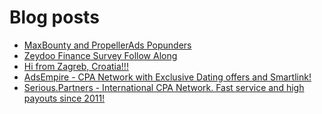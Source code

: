 # Blog posts
<!-- BLOG-POST-LIST:START -->
- [MaxBounty and PropellerAds Popunders](https://afflift.com/f/threads/maxbounty-and-propellerads-popunders.10320/)
- [Zeydoo Finance Survey Follow Along](https://afflift.com/f/threads/zeydoo-finance-survey-follow-along.10174/)
- [Hi from Zagreb, Croatia!!!](https://afflift.com/f/threads/hi-from-zagreb-croatia.10315/)
- [AdsEmpire - CPA Network with Exclusive Dating offers and Smartlink!](https://afflift.com/f/threads/adsempire-cpa-network-with-exclusive-dating-offers-and-smartlink.6820/)
- [Serious.Partners - International CPA Network. Fast service and high payouts since 2011!](https://afflift.com/f/threads/serious-partners-international-cpa-network-fast-service-and-high-payouts-since-2011.10141/)
<!-- BLOG-POST-LIST:END -->
